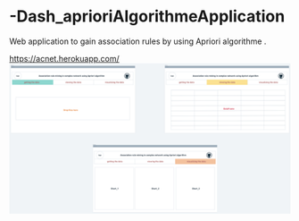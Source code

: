 # -Dash_aprioriAlgorithmeApplication
Web application to gain association rules by using Apriori algorithme .

<a href="https://acnet.herokuapp.com/">https://acnet.herokuapp.com/</a>
<a href="url"><img src="screenshots/screenshot.png" align="center" ></a>
